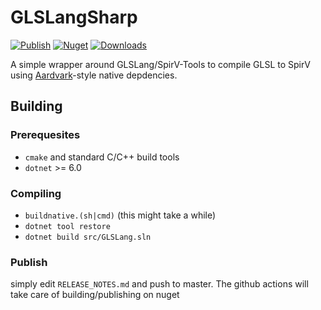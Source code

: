 # GLSLangSharp

[![Publish](https://github.com/aardvark-community/GLSLangSharp/actions/workflows/publish.yml/badge.svg)](https://github.com/aardvark-community/GLSLangSharp/actions/workflows/publish.yml)
[![Nuget](https://badgen.net/nuget/v/GLSLangSharp/pre)](https://www.nuget.org/packages/GLSLangSharp/)
[![Downloads](https://badgen.net/nuget/dt/GLSLangSharp)](https://www.nuget.org/packages/GLSLangSharp/)

A simple wrapper around GLSLang/SpirV-Tools to compile GLSL to SpirV using [Aardvark](https://github.com/aardvark-platform)-style native depdencies.

## Building
### Prerequesites
* `cmake` and standard C/C++ build tools
* `dotnet` >= 6.0

### Compiling
* `buildnative.(sh|cmd)` (this might take a while)
* `dotnet tool restore`
* `dotnet build src/GLSLang.sln`

### Publish

simply edit `RELEASE_NOTES.md` and push to master. The github actions will take care of building/publishing on nuget